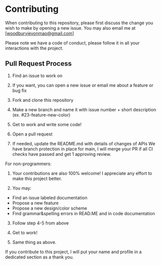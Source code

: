 # Contributing

When contributing to this repository, please first discuss the change you wish to make by opening a new issue. You may also email me at [woodburyjevonmao@gmail.com]

Please note we have a code of conduct, please follow it in all your interactions with the project.

## Pull Request Process

1.  Find an issue to work on

2.  If you want, you can open a new issue or email me about a feature or bug fix

3.  Fork and clone this repository

4.  Make a new branch and name it with issue number + short description (ex. #23-feature-new-color)

5.  Get to work and write some code!

6.  Open a pull request

7.  If needed, update the README.md with details of changes of APIs
We have branch protection in place for main, I will merge your PR if all CI checks have passed and get 1 approving review. 

For non-programmers:

1.  Your contributions are also 100% welcome! I appreciate any effort to make this project better.

2.  You may: 
   -   Find an issue labeled documentation
   -   Propose a new feature
   -   Propose a new design/color scheme
   -   Find grammar&spelling errors in READ.ME and in code documentation
    
3.  Follow step 4-5 from above

4.  Get to work!

5.  Same thing as above.

If you contribute to this project, I will put your name and profile in a dedicated section as a thank you.
